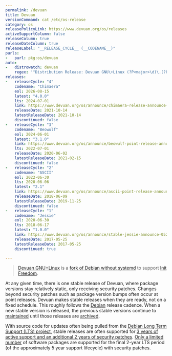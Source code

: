 ```yaml
---
permalink: /devuan
title: Devuan
versionCommand: cat /etc/os-release
category: os
releasePolicyLink: https://www.devuan.org/os/releases
activeSupportColumn: false
releaseColumn: true
releaseDateColumn: true
releaseLabel: "__RELEASE_CYCLE__ (__CODENAME__)"
purls:
-   purl: pkg:os/devuan
auto:
-   distrowatch: devuan
    regex: '^Distribution Release: Devuan GNU\+Linux (?P<major>\d)\.(?P<minor>\d)(?:\.(?P<patch>\d))?$'
releases:
-   releaseCycle: "4"
    codename: "Chimaera"
    eol: 2026-08-15
    latest: "4.0.0"
    lts: 2024-07-01
    link: https://www.devuan.org/os/announce/chimaera-release-announce-2021-10-14
    releaseDate: 2021-10-14
    latestReleaseDate: 2021-10-14
    discontinued: false
-   releaseCycle: "3"
    codename: "Beowulf"
    eol: 2024-06-01
    latest: "3.1.0"
    link: https://www.devuan.org/os/announce/beowulf-point-release-announce-021421
    lts: 2022-07-01
    releaseDate: 2020-06-02
    latestReleaseDate: 2021-02-15
    discontinued: false
-   releaseCycle: "2"
    codename: "ASCII"
    eol: 2022-06-30
    lts: 2020-06-06
    latest: "2.1"
    link: https://www.devuan.org/os/announce/ascii-point-release-announce-112119
    releaseDate: 2018-06-09
    latestReleaseDate: 2019-11-25
    discontinued: false
-   releaseCycle: "1"
    codename: "Jessie"
    eol: 2020-06-30
    lts: 2018-06-17
    latest: "1.0.0"
    link: https://www.devuan.org/os/announce/stable-jessie-announce-052517.html
    releaseDate: 2017-05-25
    latestReleaseDate: 2017-05-25
    discontinued: true

---
```


> [Devuan GNU+Linux](https://www.devuan.org/) is a [fork of Debian without systemd](https://www.devuan.org/os/announce/) to support [Init Freedom](https://www.devuan.org/os/init-freedom).

At any given time, there is one stable release of Devuan, where package versions stay relatively static, only receiving security patches.  Changes beyond security patches such as package version bumps often occur at point releases.  Devuan makes stable releases when they are ready, not on a fixed schedule.  This roughly follows the [Debian](/debian) release cadence.  When a new stable version is released, the previous stable versions continue to [maintained](https://www.devuan.org/os/releases) until those releases are [archived](https://www.devuan.org/os/releases#archive).

With source code for updates often being pulled from the [Debian Long Term Support (LTS) project](https://wiki.debian.org/LTS), stable releases are often supported for [3 years of active support and an additional 2 years of security patches](https://www.debian.org/releases/). [Only a limited number](https://wiki.debian.org/LTS) of software packages are supported for the final 2-year LTS period (of the approximately 5 year support lifecycle) with security patches.

